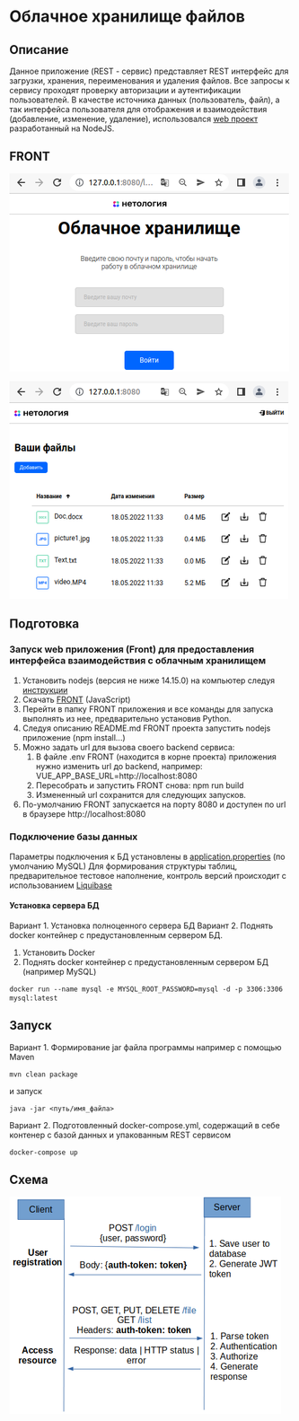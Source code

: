 # Облачное хранилище файлов
## Описание
Данное приложение (REST - сервис) представляет REST интерфейс для загрузки, хранения, переименования и удаления файлов.
Все запросы к сервису проходят проверку авторизации и аутентификации пользователей. В качестве источника данных (пользователь, файл), а так интерфейса пользователя для отображения и взаимодействия (добавление, изменение, удаление), использовался [web проект](https://github.com/netology-code/jd-homeworks/tree/master/diploma/netology-diplom-frontend) разработанный на NodeJS.

## FRONT
![](img/screen_shots/login_form.png)

![](img/screen_shots/main_cloude_site.png)

## Подготовка
### Запуск web приложения (Front) для предоставления интерфейса взаимодействия с облачным хранилищем
1. Установить nodejs (версия не ниже 14.15.0) на компьютер следуя [инструкции](https://nodejs.org/ru/download/)
2. Скачать [FRONT](https://github.com/netology-code/jd-homeworks/blob/master/diploma/netology-diplom-frontend) (JavaScript)
3. Перейти в папку FRONT приложения и все команды для запуска выполнять из нее, предварительно установив Python.
4. Следуя описанию README.md FRONT проекта запустить nodejs приложение (npm install...)
5. Можно задать url для вызова своего backend сервиса:
   1. В файле .env FRONT (находится в корне проекта) приложения нужно изменить url до backend, например: VUE_APP_BASE_URL=http://localhost:8080
   2. Пересобрать и запустить FRONT снова: npm run build
   3. Измененный url сохранится для следующих запусков.
6. По-умолчанию FRONT запускается на порту 8080 и доступен по url в браузере http://localhost:8080
### Подключение базы данных 
Параметры подключения к БД установлены в [application.properties](src/main/resources) (по умолчанию MySQL)
Для формирования структуры таблиц, предварительное тестовое наполнение, контроль версий происходит с использованием [Liquibase](https://www.liquibase.org/)

#### Установка сервера БД
Вариант 1. Установка полноценного сервера БД
Вариант 2. Поднять docker контейнер с предустановленным сервером БД.
1. Установить Docker
2. Поднять docker контейнер с предустановленным сервером БД (например MySQL)
```
docker run --name mysql -e MYSQL_ROOT_PASSWORD=mysql -d -p 3306:3306 mysql:latest
```

## Запуск
Вариант 1. Формирование jar файла программы например с помощью Maven
```
mvn clean package
```
и запуск 
```
java -jar <путь/имя_файла>
```

Вариант 2.
Подготовленный docker-compose.yml, содержащий в себе контенер с базой данных и упакованным REST сервисом
```
docker-compose up
```

## Схема
![](img/screen_shots/schema1.png)
